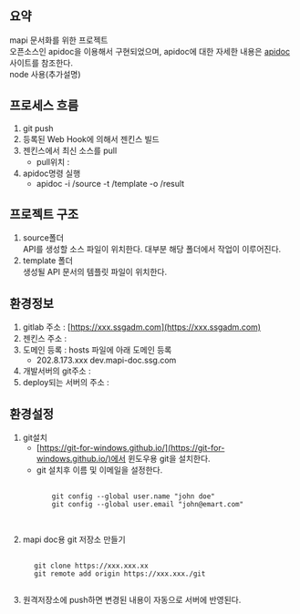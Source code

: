 ## 요약
mapi 문서화를 위한 프로젝트  
오픈소스인 apidoc을 이용해서 구현되었으며, apidoc에 대한 자세한 내용은 [apidoc](apidocjs.com) 사이트를 참조한다.  
node 사용(추가설명)

## 프로세스 흐름
1. git push
2. 등록된 Web Hook에 의해서 젠킨스 빌드
3. 젠킨스에서 최신 소스를 pull
    * pull위치 :
4. apidoc명령 실행
    * apidoc -i /source -t /template -o /result

## 프로젝트 구조
1. source폴더  
API를 생성할 소스 파일이 위치한다. 대부분 해당 폴더에서 작업이 이루어진다.
2. template 폴더  
생성될 API 문서의 템플릿 파일이 위치한다.


## 환경정보
1. gitlab 주소 : [https://xxx.ssgadm.com](https://xxx.ssgadm.com)
2. 젠킨스 주소 : 
3. 도메인 등록 : hosts 파일에 아래 도메인 등록
    * 202.8.173.xxx dev.mapi-doc.ssg.com
4. 개발서버의 git주소 :
5. deploy되는 서버의 주소 :

## 환경설정

1. git설치
    * [https://git-for-windows.github.io/](https://git-for-windows.github.io/)에서 윈도우용 git을 설치한다.
    * git 설치후 이름 및 이메일을 설정한다.
    <pre>
      <code>
          git config --global user.name "john doe"
          git config --global user.email "john@emart.com"
      </code>
    </pre>
2. mapi doc용 git 저장소 만들기
<pre>
  <code>
      git clone https://xxx.xxx.xx
      git remote add origin https://xxx.xxx./git
  </code>
</pre>
3. 원격저장소에 push하면 변경된 내용이 자동으로 서버에 반영된다.